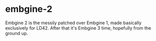 # embgine-2
Embgine 2 is the messily patched over Embgine 1, made basically exclusively for LD42. After that it's Embgine 3 time, hopefully from the ground up.
